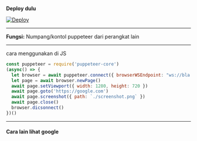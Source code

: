 **Deploy dulu**

[![Deploy](https://www.herokucdn.com/deploy/button.svg)](https://dashboard.heroku.com/new?template=https://github.com/frmdeveloper/numpangpup)

___
**Fungsi:** Numpang/kontol puppeteer dari perangkat lain<br>
___
cara menggunakan di JS
```js
const puppeteer = require('puppeteer-core')
(async() => {
  let browser = await puppeteer.connect({ browserWSEndpoint: "ws://bla.blabla.bla" })
  let page = await browser.newPage()
  await page.setViewport({ width: 1280, height: 720 })
  await page.goto('https://google.com')
  await page.screenshot({ path: `./screenshot.png` })
  await page.close()
  browser.dicsonnect()
})()
```
___
#### Cara lain lihat google

